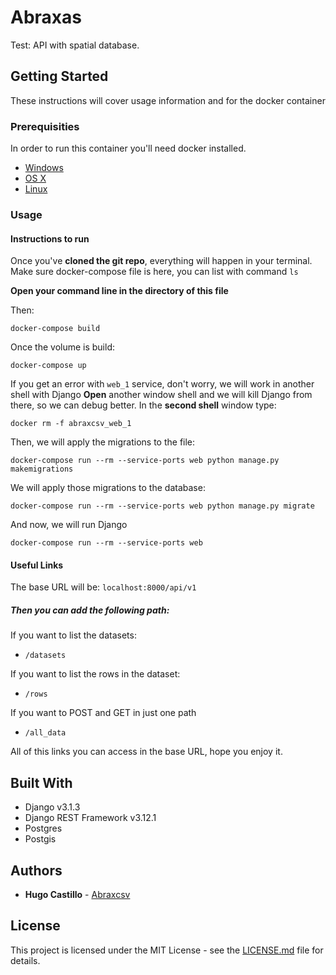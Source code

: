 # Abraxas

Test: API with spatial database.
## Getting Started

These instructions will cover usage information and for the docker container 

### Prerequisities


In order to run this container you'll need docker installed.

* [Windows](https://docs.docker.com/windows/started)
* [OS X](https://docs.docker.com/mac/started/)
* [Linux](https://docs.docker.com/linux/started/)

### Usage

#### Instructions to run 
Once you've **cloned the git repo**, everything will happen in your terminal.
Make sure docker-compose file is here, you can list with command ```ls```

**Open your command line in the directory of this file**

Then:

    docker-compose build
Once the volume is build:

    docker-compose up
If you get an error with ```web_1``` service, don't worry, we will work in another shell with Django
**Open** another window shell  and we will kill Django from there, so we can debug better.
In the **second shell** window type:

    docker rm -f abraxcsv_web_1
Then, we will apply the migrations to the file:

    docker-compose run --rm --service-ports web python manage.py makemigrations
We will apply those migrations to the database:

    docker-compose run --rm --service-ports web python manage.py migrate
And now, we will run Django

    docker-compose run --rm --service-ports web


#### Useful Links
The base URL will be:
`localhost:8000/api/v1`
##### Then you can add the following path:
If you want to list the datasets:
* `/datasets` 

If you want to list the rows in the dataset:
* `/rows`

If you want to POST and GET in just one path
* `/all_data`

All of this links you can access in the base URL, hope you enjoy it.
## Built With

* Django v3.1.3
* Django REST Framework v3.12.1
* Postgres
* Postgis


## Authors

* **Hugo Castillo** - [Abraxcsv](https://github.com/abraxcsv)

## License

This project is licensed under the MIT License - see the [LICENSE.md](LICENSE.md) file for details.

